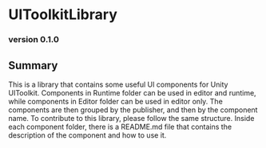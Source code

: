# UIToolkitLibrary
### version 0.1.0

## Summary
This is a library that contains some useful UI components for Unity UIToolkit. 
Components in Runtime folder can be used in editor and runtime, while components in Editor folder can be used in editor only.
The components are then grouped by the publisher, and then by the component name. To contribute to this library, please follow the same structure.
Inside each component folder, there is a README.md file that contains the description of the component and how to use it.

